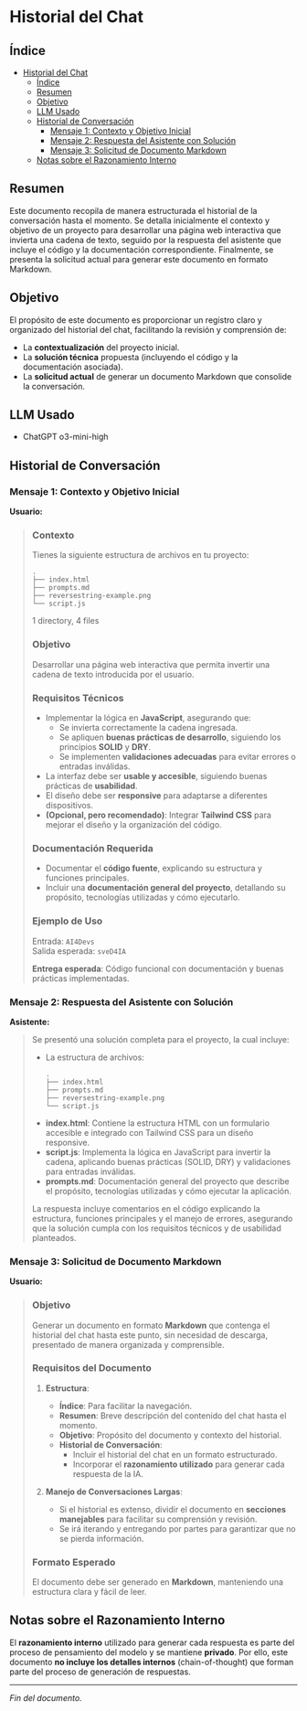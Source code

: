# Historial del Chat

## Índice
- [Historial del Chat](#historial-del-chat)
  - [Índice](#índice)
  - [Resumen](#resumen)
  - [Objetivo](#objetivo)
  - [LLM Usado](#llm-usado)
  - [Historial de Conversación](#historial-de-conversación)
    - [Mensaje 1: Contexto y Objetivo Inicial](#mensaje-1-contexto-y-objetivo-inicial)
    - [Mensaje 2: Respuesta del Asistente con Solución](#mensaje-2-respuesta-del-asistente-con-solución)
    - [Mensaje 3: Solicitud de Documento Markdown](#mensaje-3-solicitud-de-documento-markdown)
  - [Notas sobre el Razonamiento Interno](#notas-sobre-el-razonamiento-interno)

## Resumen
Este documento recopila de manera estructurada el historial de la conversación hasta el momento. Se detalla inicialmente el contexto y objetivo de un proyecto para desarrollar una página web interactiva que invierta una cadena de texto, seguido por la respuesta del asistente que incluye el código y la documentación correspondiente. Finalmente, se presenta la solicitud actual para generar este documento en formato Markdown.

## Objetivo
El propósito de este documento es proporcionar un registro claro y organizado del historial del chat, facilitando la revisión y comprensión de:
- La **contextualización** del proyecto inicial.
- La **solución técnica** propuesta (incluyendo el código y la documentación asociada).
- La **solicitud actual** de generar un documento Markdown que consolide la conversación.

## LLM Usado
- ChatGPT o3-mini-high

## Historial de Conversación

### Mensaje 1: Contexto y Objetivo Inicial
**Usuario:**
> ### **Contexto**  
> Tienes la siguiente estructura de archivos en tu proyecto:  
> 
> ```
> .
> ├── index.html
> ├── prompts.md
> ├── reversestring-example.png
> └── script.js
> ```
> 1 directory, 4 files  
> 
> ### **Objetivo**  
> Desarrollar una página web interactiva que permita invertir una cadena de texto introducida por el usuario.  
> 
> ### **Requisitos Técnicos**  
> - Implementar la lógica en **JavaScript**, asegurando que:  
>   - Se invierta correctamente la cadena ingresada.  
>   - Se apliquen **buenas prácticas de desarrollo**, siguiendo los principios **SOLID** y **DRY**.  
>   - Se implementen **validaciones adecuadas** para evitar errores o entradas inválidas.  
> - La interfaz debe ser **usable y accesible**, siguiendo buenas prácticas de **usabilidad**.  
> - El diseño debe ser **responsive** para adaptarse a diferentes dispositivos.  
> - **(Opcional, pero recomendado)**: Integrar **Tailwind CSS** para mejorar el diseño y la organización del código.  
> 
> ### **Documentación Requerida**  
> - Documentar el **código fuente**, explicando su estructura y funciones principales.  
> - Incluir una **documentación general del proyecto**, detallando su propósito, tecnologías utilizadas y cómo ejecutarlo.  
> 
> ### **Ejemplo de Uso**  
> Entrada: `AI4Devs`  
> Salida esperada: `sveD4IA`  
> 
> **Entrega esperada**: Código funcional con documentación y buenas prácticas implementadas.

### Mensaje 2: Respuesta del Asistente con Solución
**Asistente:**
> Se presentó una solución completa para el proyecto, la cual incluye:
> - La estructura de archivos:
>   ```
>   .
>   ├── index.html
>   ├── prompts.md
>   ├── reversestring-example.png
>   └── script.js
>   ```
> - **index.html**: Contiene la estructura HTML con un formulario accesible e integrado con Tailwind CSS para un diseño responsive.
> - **script.js**: Implementa la lógica en JavaScript para invertir la cadena, aplicando buenas prácticas (SOLID, DRY) y validaciones para entradas inválidas.
> - **prompts.md**: Documentación general del proyecto que describe el propósito, tecnologías utilizadas y cómo ejecutar la aplicación.
> 
> La respuesta incluye comentarios en el código explicando la estructura, funciones principales y el manejo de errores, asegurando que la solución cumpla con los requisitos técnicos y de usabilidad planteados.

### Mensaje 3: Solicitud de Documento Markdown
**Usuario:**
> ### **Objetivo**  
> Generar un documento en formato **Markdown** que contenga el historial del chat hasta este punto, sin necesidad de descarga, presentado de manera organizada y comprensible.  
> 
> ### **Requisitos del Documento**  
> 1. **Estructura**:  
>    - **Índice**: Para facilitar la navegación.  
>    - **Resumen**: Breve descripción del contenido del chat hasta el momento.  
>    - **Objetivo**: Propósito del documento y contexto del historial.  
>    - **Historial de Conversación**:  
>      - Incluir el historial del chat en un formato estructurado.  
>      - Incorporar el **razonamiento utilizado** para generar cada respuesta de la IA.  
> 
> 2. **Manejo de Conversaciones Largas**:  
>    - Si el historial es extenso, dividir el documento en **secciones manejables** para facilitar su comprensión y revisión.  
>    - Se irá iterando y entregando por partes para garantizar que no se pierda información.  
> 
> ### **Formato Esperado**  
> El documento debe ser generado en **Markdown**, manteniendo una estructura clara y fácil de leer.

## Notas sobre el Razonamiento Interno
El **razonamiento interno** utilizado para generar cada respuesta es parte del proceso de pensamiento del modelo y se mantiene **privado**. Por ello, este documento **no incluye los detalles internos** (chain-of-thought) que forman parte del proceso de generación de respuestas.

---

*Fin del documento.*

